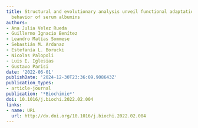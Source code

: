 ```yaml
---
title: Structural and evolutionary analysis unveil functional adaptations in the promiscuous
  behavior of serum albumins
authors:
- Ana Julia Velez Rueda
- Guillermo Ignacio Benítez
- Leandro Matías Sommese
- Sebastián M. Ardanaz
- Estefanía L. Borucki
- Nicolas Palopoli
- Luis E. Iglesias
- Gustavo Parisi
date: '2022-06-01'
publishDate: '2024-12-30T23:36:09.908643Z'
publication_types:
- article-journal
publication: '*Biochimie*'
doi: 10.1016/j.biochi.2022.02.004
links:
- name: URL
  url: http://dx.doi.org/10.1016/j.biochi.2022.02.004
---
```

